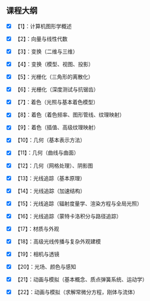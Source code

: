 ## 课程大纲

- [x] 【1】：计算机图形学概述

- [x] 【2】：向量与线性代数

- [x] 【3】：变换（二维与三维）

- [x] 【4】：变换（模型、视图、投影）

- [x] 【5】：光栅化（三角形的离散化） 

- [x] 【6】：光栅化（深度测试与抗锯齿）

- [x] 【7】：着色（光照与基本着色模型）

- [x] 【8】：着色（着色频率、图形管线、纹理映射）

- [x] 【9】：着色（插值、高级纹理映射）

- [x] 【10】：几何（基本表示方法）

- [x] 【11】：几何（曲线与曲面）

- [x] 【12】：几何（网格处理）、阴影图

- [x] 【13】：光线追踪（基本原理）

- [x] 【14】：光线追踪（加速结构）

- [x] 【15】：光线追踪（辐射度量学、渲染方程与全局光照）

- [x] 【16】：光线追踪（蒙特卡洛积分与路径追踪） 

- [x] 【17】：材质与外观

- [x] 【18】：高级光线传播与复杂外观建模

- [x] 【19】：相机与透镜

- [x] 【20】：光场、颜色与感知

- [x] 【21】：动画与模拟（基本概念、质点弹簧系统、运动学）

- [x] 【22】：动画与模拟（求解常微分方程，刚体与流体）